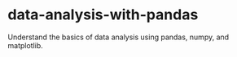 # data-analysis-with-pandas
Understand the basics of data analysis using pandas, numpy, and matplotlib.
